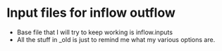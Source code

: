 # Input files for inflow outflow
* Base file that I will try to keep working is inflow.inputs
* All the stuff in _old is just to remind me what my various options are.
